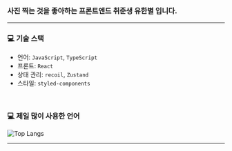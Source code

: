 ### 사진 찍는 것을 좋아하는 프론트엔드 취준생 유한별 입니다.
---
### 💻 기술 스택
*  언어: `JavaScript`, `TypeScript`
*  프론트: `React`
*  상태 관리: `recoil`, `Zustand`
*  스타일: `styled-components`

<br>

### 💻 제일 많이 사용한 언어
![Top Langs](https://github-readme-stats.vercel.app/api/top-langs/?username=Rayched&layout=compact)

---
